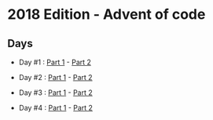 # 2018 Edition - Advent of code

## Days

- Day #1 : [Part 1](day-1-part-1.js) - [Part 2](day-1-part-2.js)

- Day #2 : [Part 1](day-2-part-1.js) - [Part 2](day-2-part-2.js)

- Day #3 : [Part 1](day-3-part-1.js) - [Part 2](day-3-part-2.js)

- Day #4 : [Part 1](day-4-part-1.js) - [Part 2](day-4-part-2.js)